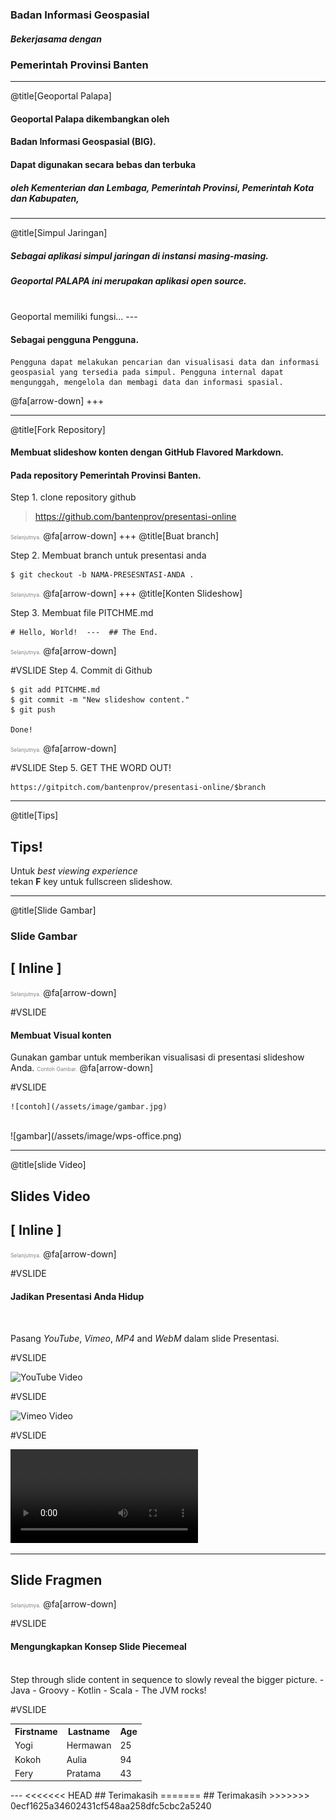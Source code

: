 ### Badan Informasi Geospasial
##### Bekerjasama dengan
### Pemerintah Provinsi Banten

---
@title[Geoportal Palapa]

#### Geoportal <span class="gold">Palapa</span> dikembangkan oleh
#### Badan Informasi Geospasial (BIG).
#### Dapat digunakan <span class="gold">secara bebas</span> dan terbuka
##### oleh Kementerian dan Lembaga, Pemerintah Provinsi, Pemerintah Kota dan Kabupaten,

---
@title[Simpul Jaringan]
##### Sebagai aplikasi <span class="gold">simpul jaringan</span> di instansi masing-masing.
##### Geoportal PALAPA ini merupakan aplikasi open source.

<br>
<span class="aside">Geoportal memiliki fungsi...</span>
---

#### Sebagai pengguna <span class="gold">Pengguna</span>.
```shell
Pengguna dapat melakukan pencarian dan visualisasi data dan informasi geospasial yang tersedia pada simpul. Pengguna internal dapat mengunggah, mengelola dan membagi data dan informasi spasial.
```
@fa[arrow-down]
+++



---

@title[Fork Repository]

#### Membuat slideshow konten dengan GitHub Flavored Markdown.
#### Pada repository Pemerintah Provinsi Banten.

Step 1. clone repository github
> https://github.com/bantenprov/presentasi-online

<span style="font-size:0.6em; color:gray">Selanjutnya.</span>
@fa[arrow-down]
+++
@title[Buat branch]

Step 2. Membuat branch untuk presentasi anda
```shell
$ git checkout -b NAMA-PRESESNTASI-ANDA .
```
<span style="font-size:0.6em; color:gray">Selanjutnya.</span>
@fa[arrow-down]
+++
@title[Konten Slideshow]

Step 3. Membuat file PITCHME.md
```
# Hello, World!  ---  ## The End.
```
<span style="font-size:0.6em; color:gray">Selanjutnya.</span>
@fa[arrow-down]

#VSLIDE
Step 4. Commit di Github
```shell
$ git add PITCHME.md
$ git commit -m "New slideshow content."
$ git push

Done!
```
<span style="font-size:0.6em; color:gray">Selanjutnya.</span>
@fa[arrow-down]

#VSLIDE
Step 5. GET THE WORD OUT!
```
https://gitpitch.com/bantenprov/presentasi-online/$branch
```
---

@title[Tips]
## Tips!
Untuk *best viewing experience*   
tekan **F** key untuk fullscreen slideshow.

---
@title[Slide Gambar]
### Slide Gambar
## [ Inline ]
<span style="font-size:0.6em; color:gray">Selanjutnya.</span>
@fa[arrow-down]

#VSLIDE
#### Membuat Visual konten
Gunakan gambar untuk memberikan visualisasi di presentasi slideshow Anda.
<span style="font-size:0.6em; color:gray">Contoh Gambar.</span>
@fa[arrow-down]

#VSLIDE

```
![contoh](/assets/image/gambar.jpg)
```
<br>
![gambar](/assets/image/wps-office.png)

---

@title[slide Video]
## Slides Video
## [ Inline ]

<span style="font-size:0.6em; color:gray">Selanjutnya.</span>
@fa[arrow-down]

#VSLIDE

#### Jadikan Presentasi Anda Hidup

<br>

Pasang *YouTube*, *Vimeo*, *MP4* and *WebM* dalam slide Presentasi.

#VSLIDE

![YouTube Video](https://www.youtube.com/embed/dNJdJIwCF_Y)

#VSLIDE

![Vimeo Video](https://player.vimeo.com/video/125471012)

#VSLIDE

![MP4 Video](http://clips.vorwaerts-gmbh.de/big_buck_bunny.mp4)

---
## Slide Fragmen
<span style="font-size:0.6em; color:gray">Selanjutnya.</span>
@fa[arrow-down]

#VSLIDE

#### Mengungkapkan Konsep Slide Piecemeal

<br>
Step through slide content in sequence to slowly reveal the bigger picture.
- Java
- Groovy  
- Kotlin   
- Scala   
- The JVM rocks!

#VSLIDE
<table>
  <tr>
    <th>Firstname</th>
    <th>Lastname</th> 
    <th>Age</th>
  </tr>
  <tr>
    <td>Yogi</td>
    <td>Hermawan</td>
    <td>25</td>
  </tr>
   <tr>
    <td>Kokoh</td>
    <td>Aulia</td>
    <td>94</td>
  </tr>
   <tr>
    <td>Fery</td>
    <td>Pratama</td>
    <td>43</td>
  </tr>
</table>
---
<<<<<<< HEAD
## Terimakasih
=======
## Terimakasih
>>>>>>> 0ecf1625a34602431cf548aa258dfc5cbc2a5240
